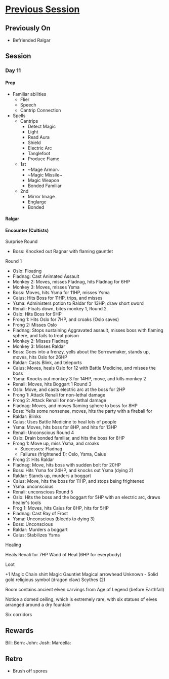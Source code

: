 # [Previous Session](./2020-09-23.md)

## Previously On

- Befriended Ralgar

## Session

### Day 11 

#### Prep

- Familiar abilities
  - Flier
  - Speech
  - Cantrip Connection
- Spells
  - Cantrips
    - Detect Magic
    - Light
    - Read Aura
    - Shield
    - Electric Arc
    - Tanglefoot
    - Produce Flame
  - 1st
    - ~Mage Armor~
    - ~Magic Missile~
    - Magic Weapon
    - Bonded Familiar
  - 2nd
    - Mirror Image
    - Englarge
    - Bonded

#### Ralgar

#### Encounter (Cultists)

Surprise Round

- Boss: Knocked out Ragnar with flaming gauntlet

Round 1
- Oslo: Floating
- Fladnag: Cast Animated Assault
- Monkey 2: Moves, misses Fladnag, hits Fladnag for 6HP
- Monkey 3: Moves, misses Ysma
- Boss: Moves, hits Ysma for 11HP, misses Ysma
- Caius: Hits Boss for 11HP, trips, and misses
- Ysma: Administers potion to Raldar for 13HP, draw short sword
- Renali: Floats down, bites monkey 1, 
Round 2
- Oslo: Hits Boss for 9HP
- Frong 1: Hits Oslo for 7HP, and croaks (Oslo saves)
- Frong 2: Misses Oslo 
- Fladnag: Stops sustaining Aggravated assault, misses boss with flaming sphere, and fails to treat poison
- Monkey 2: Misses Fladnag
- Monkey 3: Misses Raldar
- Boss: Goes into a frenzy, yells about the Sorrowmaker, stands up, moves, hits Oslo for 26HP
- Raldar: Casts Blink, and teleports
- Caius: Moves, heals Oslo for 12 with Battle Medicine, and misses the boss
- Ysma: Knocks out monkey 3 for 14HP, move, and kills monkey 2
- Renali: Moves, hits Boggart 1 
Round 3
- Oslo: Move, and casts electric arc at the boss for 2HP
- Frong 1: Attack Renali for non-lethal damage
- Frong 2: Attack Renali for non-lethal damage
- Fladnag: Moves, and moves flaming sphere to boss for 8HP
- Boss: Yells some nonsense, moves, hits the party with a fireball for 
- Raldar: Blinks
- Caius: Uses Battle Medicine to heal lots of people
- Ysma: Moves, hits boss for 8HP, and hits for 13HP
- Renali: Unconscious
Round 4
- Oslo: Drain bonded familiar, and hits the boss for 8HP
- Frong 1: Move up, miss Ysma, and croaks
  - Successes: Fladnag
  - Failures (frightened 1): Oslo, Ysma, Caius
- Frong 2: Hits Raldar
- Fladnag: Move, hits boss with sudden bolt for 20HP
- Boss: Hits Ysma for 24HP, and knocks out Ysma (dying 2)
- Raldar: Stands up, murders a boggart
- Caius: Move, hits the boss for 11HP, and stops being frightened
- Ysma: unconscious
- Renali: unconscious
Round 5
- Oslo: Hits the boss and the boggart for 5HP with an electric arc, draws healer's tools
- Frog 1: Moves, hits Caius for 8HP, hits for 5HP
- Fladnag: Cast Ray of Frost 
- Ysma: Unconscious (bleeds to dying 3)
- Boss: Unconscious
- Raldar: Murders a boggart
- Caius: Stabilizes Ysma

Healing 

Heals Renali for 7HP
Wand of Heal (6HP for everybody)

Loot

+1 Magic Chain shirt
Magic Gauntlet
Magical arrowhead
Unknown - Solid gold religious symbol (dragon claw)
Scythes (2)

Room contains ancient elven carvings from Age of Legend (before Earthfall)

Notice a domed ceiling, which is extremely rare, with six statues of elves arranged around a dry fountain

Six corridors

## Rewards

Bill: 
Bern: 
John: 
Josh: 
Marcella: 
  
## Retro

- Brush off spores

